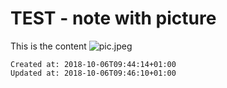 # TEST - note with picture

This is the content
![pic.jpeg](./_resources/test_-_note_with_picture.resources/pic.jpeg)

    Created at: 2018-10-06T09:44:14+01:00
    Updated at: 2018-10-06T09:46:10+01:00


